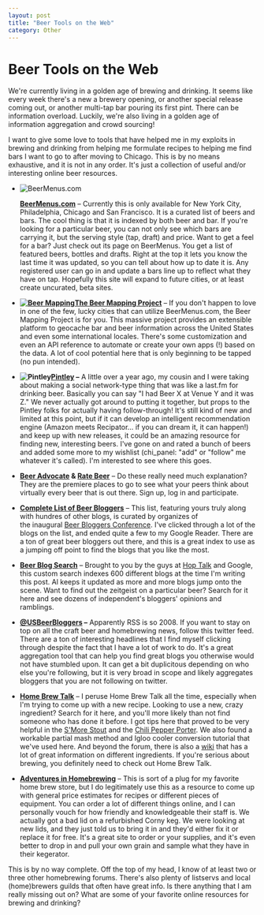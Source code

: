 ```yaml
---
layout: post
title: "Beer Tools on the Web"
category: Other
---
```


Beer Tools on the Web
=====================

We're currently living in a golden age of brewing and drinking. It seems like every week there's a new a brewery opening, or another special release coming out, or another multi-tap bar pouring its first pint. There can be information overload. Luckily, we're also living in a golden age of information aggregation and crowd sourcing!

I want to give some love to tools that have helped me in my exploits in brewing and drinking from helping me formulate recipes to helping me find bars I want to go to after moving to Chicago. This is by no means exhaustive, and it is not in any order. It's just a collection of useful and/or interesting online beer resources.

*   ![BeerMenus.com](http://www.beermenus.com/images/beer-menus-logo-small.jpg "beer menus")
    
    **[BeerMenus.com](http://www.beermenus.com/)** – Currently this is only available for New York City, Philadelphia, Chicago and San Francisco. It is a curated list of beers and bars. The cool thing is that it is indexed by both beer and bar. If you're looking for a particular beer, you can not only see which bars are carrying it, but the serving style (tap, draft) and price. Want to get a feel for a bar? Just check out its page on BeerMenus. You get a list of featured beers, bottles and drafts. Right at the top it lets you know the last time it was updated, so you can tell about how up to date it is. Any registered user can go in and update a bars line up to reflect what they have on tap. Hopefully this site will expand to future cities, or at least create uncurated, beta sites.
    

*   **[![](http://beermapping.com/images/bmplogo.jpg "Beer Mapping")](http://beermapping.com/)[The Beer Mapping Project](http://beermapping.com/)** – If you don't happen to love in one of the few, lucky cities that can utilize BeerMenus.com, the Beer Mapping Project is for you. This massive project provides an extensible platform to geocache bar and beer information across the United States and even some international locales. There's some customization and even an API reference to automate or create your own apps (!) based on the data. A lot of cool potential here that is only beginning to be tapped (no pun intended).

*   **![Pintley](http://static.pintley.com/design/images/logo_pintley.png "pintley logo")[Pintley](http://www.pintley.com/) –** A little over a year ago, my cousin and I were taking about making a social network-type thing that was like a last.fm for drinking beer. Basically you can say "I had Beer X at Venue Y and it was Z." We never actually got around to putting it together, but props to the Pintley folks for actually having follow-through! It's still kind of new and limited at this point, but if it can develop an intelligent recommendation engine (Amazon meets Recipator… if you can dream it, it can happen!) and keep up with new releases, it could be an amazing resource for finding new, interesting beers. I've gone on and rated a bunch of beers and added some more to my wishlist (chi\_panel: "add" or "follow" me whatever it's called). I'm interested to see where this goes.

*   **[Beer Advocate](http://beeradvocate.com/) & [Rate Beer](http://www.ratebeer.com/)** – Do these really need much explanation? They are the premiere places to go to see what your peers think about virtually every beer that is out there. Sign up, log in and participate.

*   **[Complete List of Beer Bloggers](http://beerbloggersconference.org/blogs/complete-list-of-beer-blogs/)** – This list, featuring yours truly along with hundres of other blogs, is curated by organizes of the inaugural [Beer Bloggers Conference](http://beerbloggersconference.org/). I've clicked through a lot of the blogs on the list, and ended quite a few to my Google Reader. There are a ton of great beer bloggers out there, and this is a great index to use as a jumping off point to find the blogs that you like the most.

*   **[Beer Blog Search](http://hop-talk.com/resources/beer-blog-search/)** – Brought to you by the guys at [Hop Talk](http://hop-talk.com/) and Google, this custom search indexes 600 different blogs at the time I'm writing this post. Al keeps it updated as more and more blogs jump onto the scene. Want to find out the zeitgeist on a particular beer? Search for it here and see dozens of independent's bloggers' opinions and ramblings.

*   **[@USBeerBloggers](https://twitter.com/#!/USBeerBloggers) –** Apparently RSS is so 2008. If you want to stay on top on all the craft beer and homebrewing news, follow this twitter feed. There are a ton of interesting headlines that I find myself clicking through despite the fact that I have a lot of work to do. It's a great aggregation tool that can help you find great blogs you otherwise would not have stumbled upon. It can get a bit duplicitous depending on who else you're following, but it is very broad in scope and likely aggregates bloggers that you are not following on twitter.

*   **[Home Brew Talk](http://www.homebrewtalk.com/)** – I peruse Home Brew Talk all the time, especially when I'm trying to come up with a new recipe. Looking to use a new, crazy ingredient? Search for it here, and you'll more likely than not find someone who has done it before. I got tips here that proved to be very helpful in the [S'More Stout](http://www.yeastboundanddown.com/2010/10/recipe-s%e2%80%99more-stout/) and the [Chili Pepper Porter](http://www.yeastboundanddown.com/2010/08/chili-pepper-beer-recipe/). We also found a workable partial mash method and Igloo cooler conversion tutorial that we've used here. And beyond the forum, there is also a [wiki](http://www.homebrewtalk.com/wiki/index.php/Main_Page) that has a lot of great information on different ingredients. If you're serious about brewing, you definitely need to check out Home Brew Talk.

*   **[Adventures in Homebrewing](http://www.homebrewing.org/)** – This is sort of a plug for my favorite home brew store, but I do legitimately use this as a resource to come up with general price estimates for recipes or different pieces of equipment. You can order a lot of different things online, and I can personally vouch for how friendly and knowledgeable their staff is. We actually got a bad lid on a refurbished Corny keg. We were looking at new lids, and they just told us to bring it in and they'd either fix it or replace it for free. It's a great site to order or your supplies, and it's even better to drop in and pull your own grain and sample what they have in their kegerator.

This is by no way complete. Off the top of my head, I know of at least two or three other homebrewing forums. There's also plenty of listservs and local (home)brewers guilds that often have great info. Is there anything that I am really missing out on? What are some of your favorite online resources for brewing and drinking?